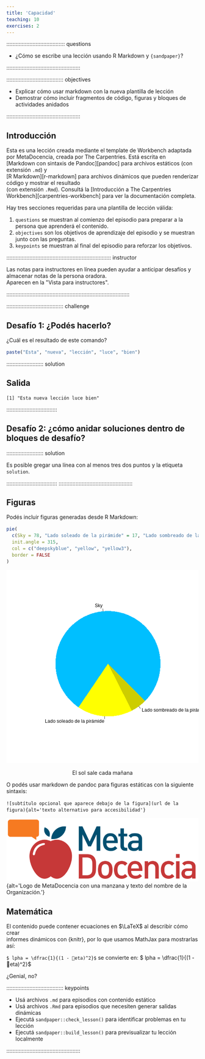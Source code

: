 ```yaml
---
title: 'Capacidad'
teaching: 10
exercises: 2
---
```


:::::::::::::::::::::::::::::::::::::: questions 

- ¿Cómo se escribe una lección usando R Markdown y `{sandpaper}`?

::::::::::::::::::::::::::::::::::::::::::::::::

::::::::::::::::::::::::::::::::::::: objectives

- Explicar cómo usar markdown con la nueva plantilla de lección  
- Demostrar cómo incluir fragmentos de código, figuras y bloques de actividades anidados

::::::::::::::::::::::::::::::::::::::::::::::::

## Introducción

Esta es una lección creada mediante el template de Workbench adaptada por MetaDocencia, creada por The Carpentries. Está escrita en  
[Markdown con sintaxis de Pandoc][pandoc] para archivos estáticos (con extensión `.md`) y  
[R Markdown][r-markdown] para archivos dinámicos que pueden renderizar código y mostrar el resultado  
(con extensión `.Rmd`). Consultá la [Introducción a The Carpentries  
Workbench][carpentries-workbench] para ver la documentación completa.

Hay tres secciones requeridas para una plantilla de lección válida:

 1. `questions` se muestran al comienzo del episodio para preparar a la persona que aprenderá el contenido.  
 2. `objectives` son los objetivos de aprendizaje del episodio y se muestran junto con las preguntas.  
 3. `keypoints` se muestran al final del episodio para reforzar los objetivos.

:::::::::::::::::::::::::::::::::::::::::::::::::::::::::::::::::::: instructor

Las notas para instructores en línea pueden ayudar a anticipar desafíos y almacenar notas de la persona oradora.  
Aparecen en la "Vista para instructores".

::::::::::::::::::::::::::::::::::::::::::::::::::::::::::::::::::::::::::::::::

::::::::::::::::::::::::::::::::::::: challenge 

## Desafío 1: ¿Podés hacerlo?

¿Cuál es el resultado de este comando?

```r
paste("Esta", "nueva", "lección", "luce", "bien")
```

:::::::::::::::::::::::: solution 

## Salida

```output
[1] "Esta nueva lección luce bien"
```

:::::::::::::::::::::::::::::::::


## Desafío 2: ¿cómo anidar soluciones dentro de bloques de desafío?

:::::::::::::::::::::::: solution 

Es posible gregar una línea con al menos tres dos puntos y la etiqueta `solution`.

:::::::::::::::::::::::::::::::::
::::::::::::::::::::::::::::::::::::::::::::::::

## Figuras

Podés incluir figuras generadas desde R Markdown:


``` r
pie(
  c(Sky = 78, "Lado soleado de la pirámide" = 17, "Lado sombreado de la pirámide" = 5), 
  init.angle = 315, 
  col = c("deepskyblue", "yellow", "yellow3"), 
  border = FALSE
)
```

<div class="figure" style="text-align: center">
<img src="fig/capacidad-rendered-pyramid-1.png" alt="ilusión de gráfico circular de una pirámide"  />
<p class="caption">El sol sale cada mañana</p>
</div>

O podés usar markdown de pandoc para figuras estáticas con la siguiente sintaxis:

`![subtítulo opcional que aparece debajo de la figura](url de la figura){alt='texto alternativo para accesibilidad'}`

![¡Estás participando de un curso de MetaDocencia!](https://raw.githubusercontent.com/MetaDocencia/varnish/main/inst/pkgdown/assets/assets/images/metadocencia-logo.svg){alt='Logo de MetaDocencia con una manzana y texto del nombre de la Organización.'}

## Matemática

El contenido puede contener ecuaciones en $\LaTeX$ al describir cómo crear  
informes dinámicos con {knitr}, por lo que usamos MathJax para mostrarlas así:

`$ lpha = \dfrac{1}{(1 - eta)^2}$` se convierte en: $ lpha = \dfrac{1}{(1 - eta)^2}$

¿Genial, no?

::::::::::::::::::::::::::::::::::::: keypoints 

- Usá archivos `.md` para episodios con contenido estático  
- Usá archivos `.Rmd` para episodios que necesiten generar salidas dinámicas  
- Ejecutá `sandpaper::check_lesson()` para identificar problemas en tu lección  
- Ejecutá `sandpaper::build_lesson()` para previsualizar tu lección localmente

::::::::::::::::::::::::::::::::::::::::::::::::
